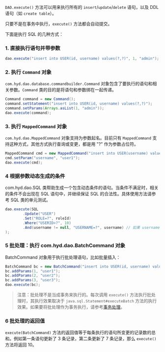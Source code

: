 `DAO.execute()` 方法可以用来执行所有的 `insert`/`update`/`delete` 语句，以及 DDL 语句（如 `create table`）。

只要不是在事务中执行，`execute()` 方法都会自动提交。

下面是执行 SQL 的几种方式：

### 1. 直接执行语句并带参数

```java
dao.execute("insert into USER(id, username) values(?,?)", 1, "admin");
```

### 2. 执行 `Command` 对象

`com.hyd.dao.database.commandbuilder.Command` 对象包含了要执行的语句和相关参数。`Command` 类的目的是将语句和参数绑在一起传递。

```java
Command command = new Command();
command.setStatement("insert into USER(id, username) values(?,?)");
command.setParams(Arrays.asList(1, "admin"));
dao.execute(command);
```

### 3. 执行 `MappedCommand` 对象

`com.hyd.dao.MappedCommand` 对象支持为参数起名。目前只有 `MappedCommand` 支持这种方式，其他方式执行查询或变更，都是用 "?" 作为参数占位符。

```java
MappedCommand cmd = new MappedCommand("insert into USER(username) values (#username#)");
cmd.setParam("username", "user1");
dao.execute(cmd);
```

### 4 根据参数动态生成的条件

com.hyd.dao.SQL 类帮助生成一个包含动态条件的语句。当条件不满足时，相关的条件不会出现在 SQL 语句中，并继续保证 SQL 的合法性。具体使用方法请参考 SQL 类的单元测试。

```java
dao.execute(SQL
        .Update("USER")
        .Set("ROLE=?", roleId)
        .Where("USERID>?", 10)
        .And(username != null, "USERNAME=?", username) // 如果 username 为 null，则本条件不会生成
);
```

### 5 批处理：执行 com.hyd.dao.BatchCommand 对象

BatchCommand 对象用于执行批处理语句，比如批量插入：

```java
BatchCommand bc = new BatchCommand("insert into USER(id, username) values(?,?)");
bc.addParams(1, "user1");
bc.addParams(2, "user2");
bc.addParams(3, "user3");
dao.execute(bc);
```

> 注意：批处理不是当成事务来执行的。每次调用 `execute()` 方法执行批处理时，其执行效果取决于 `java.sql.Statement#executeBatch` 方法的执行效果。如果要将批处理作为事务执行，请参考[事务处理](07-transaction.md)。

### 6 批处理的返回值

`execute(BatchCommand)` 方法的返回值等于每条执行的语句所变更的记录数的总和。例如第一条语句更新了 3 条记录，第二条更新了 7 条记录，那么 `execute()` 方法将返回 10。
